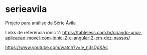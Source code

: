 # serieavila
Projeto para análise da Série Ávila

Links de referência ionic 2:
https://tableless.com.br/criando-uma-aplicacao-movel-com-ionic-2-e-angular-2-em-dez-passos/

https://www.youtube.com/watch?v=lv_n3sDpXAc
